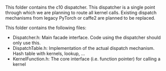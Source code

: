 This folder contains the c10 dispatcher. This dispatcher is a single point
through which we are planning to route all kernel calls.
Existing dispatch mechanisms from legacy PyTorch or caffe2 are planned to
be replaced.

This folder contains the following files:

- Dispatcher.h: Main facade interface. Code using the dispatcher should only use this.
- DispatchTable.h: Implementation of the actual dispatch mechanism. Hash table with kernels, lookup, ...
- KernelFunction.h: The core interface (i.e. function pointer) for calling a kernel
